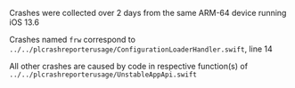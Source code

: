 Crashes were collected over 2 days from the same ARM-64 device running iOS 13.6

Crashes named `frw` correspond to `../../plcrashreporterusage/ConfigurationLoaderHandler.swift`, line 14

All other crashes are caused by code in respective function(s) of `../../plcrashreporterusage/UnstableAppApi.swift`


